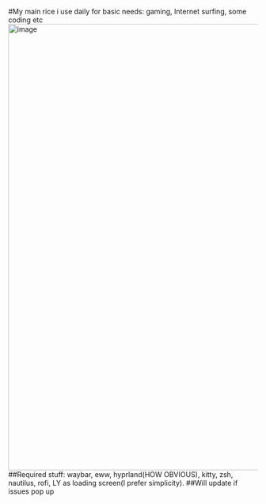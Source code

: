 #My main rice i use daily for basic needs: gaming, Internet surfing, some coding etc
<img width="1601" height="901" alt="image" src="https://github.com/user-attachments/assets/06732bc9-5a0d-46c8-a470-adfbb3f6f71f" />
##Required stuff: waybar, eww, hyprland(HOW OBVIOUS), kitty, zsh, nautilus, rofi, LY as loading screen(I prefer simplicity). 
##Will update if issues pop up
